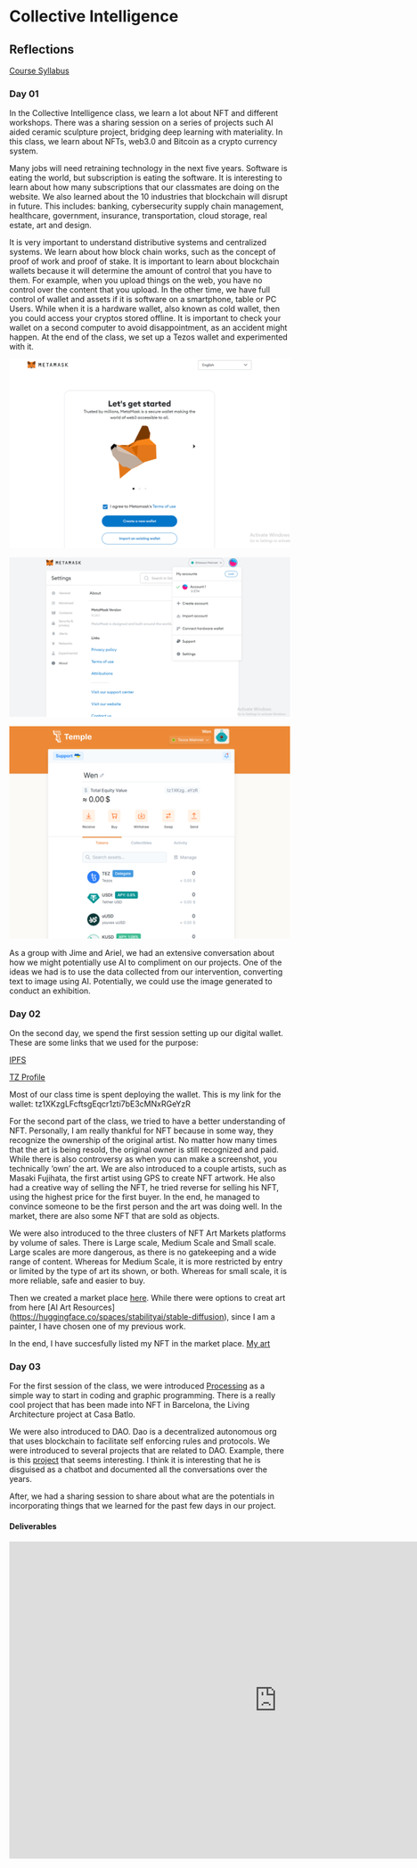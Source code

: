 
# Collective Intelligence

## Reflections

[Course Syllabus](https://mail.google.com/mail/u/0/#inbox/FMfcgzGsmWwpnXnpgTHrJSTJQQwbrMhV?compose=new&projector=1&messagePartId=0.1)

### Day 01

In the Collective Intelligence class, we learn a lot about NFT and different workshops. There was a sharing session on a series of projects such AI aided ceramic sculpture project, bridging deep learning with materiality. In this class, we learn about NFTs, web3.0 and Bitcoin as a crypto currency system.

Many jobs will need retraining technology in the next five years. Software is eating the world, but subscription is eating the software. It is interesting to learn about how many subscriptions that our classmates are doing on the website. We also learned about the 10 industries that blockchain will disrupt in future. This includes: banking, cybersecurity supply chain management, healthcare, government, insurance, transportation, cloud storage, real estate, art and design.

It is very important to understand distributive systems and centralized systems. We learn about how block chain works, such as the concept of proof of work and proof of stake. It is important to learn about blockchain wallets because it will determine the amount of control that you have to them. For example, when you upload things on the web, you have no control over the content that you upload. In the other time, we have full control of wallet and assets if it is software on a smartphone, table or PC Users. While when it is a hardware wallet, also known as cold wallet, then you could access your cryptos stored offline. It is important to check your wallet on a second computer to avoid disappointment, as an accident might happen. At the end of the class, we set up a Tezos wallet and experimented with it.

![Image](../images/term03/05_collectiveintelligence/1.PNG)

![Image](../images/term03/05_collectiveintelligence/2.PNG)

![Image](../images/term03/05_collectiveintelligence/3.PNG)

As a group with Jime and Ariel, we had an extensive conversation about how we might potentially use AI to compliment on our projects. One of the ideas we had is to use the data collected from our intervention, converting text to image using AI. Potentially, we could use the image generated to conduct an exhibition.

### Day 02

On the second day, we spend the first session setting up our digital wallet. These are some links that we used for the purpose:

[IPFS](https://ipfs.tech/)

[TZ Profile](https://tzprofiles.com/connect)

Most of our class time is spent deploying the wallet. This is my link for the wallet:
tz1XKzgLFcftsgEqcr1zti7bE3cMNxRGeYzR

For the second part of the class, we tried to have a better understanding of NFT. Personally, I am really thankful for NFT because in some way, they recognize the ownership of the original artist. No matter how many times that the art is being resold, the original owner is still recognized and paid. While there is also controversy as when you can make a screenshot, you technically ‘own’ the art. We are also introduced to a couple artists, such as Masaki Fujihata, the first artist using GPS to create NFT artwork. He also had a creative way of selling the NFT, he tried reverse for selling his NFT, using the highest price for the first buyer. In the end, he managed to convince someone to be the first person and the art was doing well. In the market, there are also some NFT that are sold as objects.

We were also introduced to the three clusters of NFT Art Markets platforms by volume of sales. There is Large scale, Medium Scale and Small scale. Large scales are more dangerous, as there is no gatekeeping and a wide range of content. Whereas for Medium Scale, it is more restricted by entry or limited by the type of art its shown, or both. Whereas for small scale, it is more reliable, safe and easier to buy. 

Then we created a market place [here](https://objkt.com/profile/tz1XKzgLFcftsgEqcr1zti7bE3cMNxRGeYzR/collections). While there were options to creat art from here [AI Art Resources] (https://huggingface.co/spaces/stabilityai/stable-diffusion), since I am a painter, I have chosen one of my previous work.

In the end, I have succesfully listed my NFT in the market place. [My art](https://objkt.com/asset/KT1LWZDB)

### Day 03

For the first session of the class, we were introduced [Processing](https://processing.org/) as a simple way to start in coding and graphic programming. There is a really cool project that has been made into NFT in Barcelona, the Living Architecture project at Casa Batlo.

We were also introduced to DAO. Dao is a decentralized autonomous org that uses blockchain to facilitate self enforcing rules and protocols. We were introduced to several projects that are related to DAO. Example, there is this [project](https://jlt.ltd/) that seems interesting. I think it is interesting that he is disguised as a chatbot and documented all the conversations over the years.

After, we had a sharing session to share about what are the potentials in incorporating things that we learned for the past few days in our project. 

#### Deliverables

<iframe src="https://docs.google.com/presentation/d/e/2PACX-1vS7rJwWXSReQExywpBW0bKPvWJt6kfyu8u5uicM768OtuHFyZ6dbZo0FX_O9AjlF3kmqMihafSfdh_j/embed?start=true&loop=true&delayms=3000" frameborder="0" width="960" height="569" allowfullscreen="true" mozallowfullscreen="true" webkitallowfullscreen="true"></iframe>